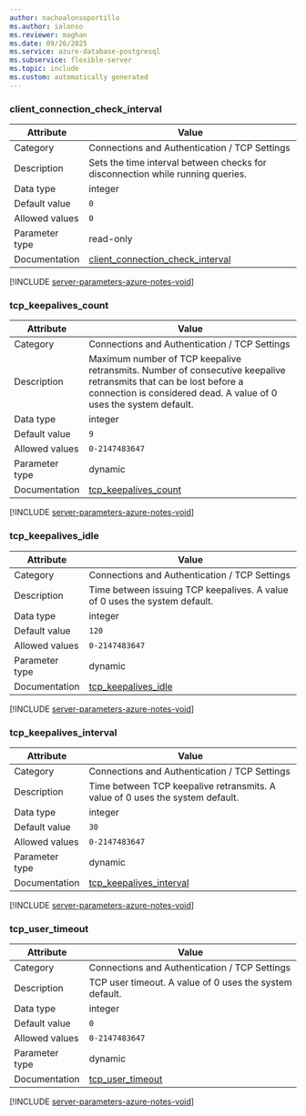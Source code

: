 ```yaml
---
author: nachoalonsoportillo
ms.author: ialonso
ms.reviewer: maghan
ms.date: 09/26/2025
ms.service: azure-database-postgresql
ms.subservice: flexible-server
ms.topic: include
ms.custom: automatically generated
---
```

### client_connection_check_interval

| Attribute | Value |
| --- | --- |
| Category | Connections and Authentication / TCP Settings |
| Description | Sets the time interval between checks for disconnection while running queries. |
| Data type | integer |
| Default value | `0` |
| Allowed values | `0` |
| Parameter type | read-only |
| Documentation | [client_connection_check_interval](https://www.postgresql.org/docs/18/runtime-config-connection.html#GUC-CLIENT-CONNECTION-CHECK-INTERVAL) |


[!INCLUDE [server-parameters-azure-notes-void](./server-parameters-azure-notes-void.md)]



### tcp_keepalives_count

| Attribute | Value |
| --- | --- |
| Category | Connections and Authentication / TCP Settings |
| Description | Maximum number of TCP keepalive retransmits. Number of consecutive keepalive retransmits that can be lost before a connection is considered dead. A value of 0 uses the system default. |
| Data type | integer |
| Default value | `9` |
| Allowed values | `0-2147483647` |
| Parameter type | dynamic |
| Documentation | [tcp_keepalives_count](https://www.postgresql.org/docs/18/runtime-config-connection.html#GUC-TCP-KEEPALIVES-COUNT) |


[!INCLUDE [server-parameters-azure-notes-void](./server-parameters-azure-notes-void.md)]



### tcp_keepalives_idle

| Attribute | Value |
| --- | --- |
| Category | Connections and Authentication / TCP Settings |
| Description | Time between issuing TCP keepalives. A value of 0 uses the system default. |
| Data type | integer |
| Default value | `120` |
| Allowed values | `0-2147483647` |
| Parameter type | dynamic |
| Documentation | [tcp_keepalives_idle](https://www.postgresql.org/docs/18/runtime-config-connection.html#GUC-TCP-KEEPALIVES-IDLE) |


[!INCLUDE [server-parameters-azure-notes-void](./server-parameters-azure-notes-void.md)]



### tcp_keepalives_interval

| Attribute | Value |
| --- | --- |
| Category | Connections and Authentication / TCP Settings |
| Description | Time between TCP keepalive retransmits. A value of 0 uses the system default. |
| Data type | integer |
| Default value | `30` |
| Allowed values | `0-2147483647` |
| Parameter type | dynamic |
| Documentation | [tcp_keepalives_interval](https://www.postgresql.org/docs/18/runtime-config-connection.html#GUC-TCP-KEEPALIVES-INTERVAL) |


[!INCLUDE [server-parameters-azure-notes-void](./server-parameters-azure-notes-void.md)]



### tcp_user_timeout

| Attribute | Value |
| --- | --- |
| Category | Connections and Authentication / TCP Settings |
| Description | TCP user timeout. A value of 0 uses the system default. |
| Data type | integer |
| Default value | `0` |
| Allowed values | `0-2147483647` |
| Parameter type | dynamic |
| Documentation | [tcp_user_timeout](https://www.postgresql.org/docs/18/runtime-config-connection.html#GUC-TCP-USER-TIMEOUT) |


[!INCLUDE [server-parameters-azure-notes-void](./server-parameters-azure-notes-void.md)]



